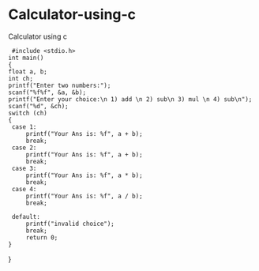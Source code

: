 # Calculator-using-c
Calculator using c 

     #include <stdio.h>
    int main()
    {
    float a, b;
    int ch;
    printf("Enter two numbers:");
    scanf("%f%f", &a, &b);
    printf("Enter your choice:\n 1) add \n 2) sub\n 3) mul \n 4) sub\n");
    scanf("%d", &ch);
    switch (ch)
    {
     case 1:
         printf("Your Ans is: %f", a + b);
         break;
     case 2:
         printf("Your Ans is: %f", a + b);
         break;
     case 3:
         printf("Your Ans is: %f", a * b);
         break;
     case 4:
         printf("Your Ans is: %f", a / b);
         break;
 
     default:
         printf("invalid choice");
         break;
         return 0;
    }
}
